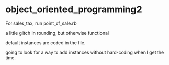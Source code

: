 # object_oriented_programming2

For sales_tax, run point_of_sale.rb

a little glitch in rounding, but otherwise functional

default instances are coded in the file.

going to look for a way to add instances without hard-coding when I get the time.
